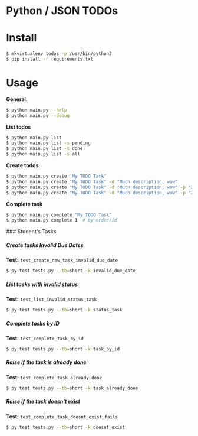 # Python / JSON TODOs

# Install

```bash
$ mkvirtualenv todos -p /usr/bin/python3
$ pip install -r requirements.txt
```

# Usage

**General:**

```bash
$ python main.py --help
$ python main.py --debug
```

**List todos**
```bash
$ python main.py list 
$ python main.py list -s pending
$ python main.py list -s done
$ python main.py list -s all
```


**Create todos**
```bash
$ python main.py create "My TODO Task"
$ python main.py create "My TODO Task" -d "Much description, wow"
$ python main.py create "My TODO Task" -d "Much description, wow" -p "2018-03-05"
$ python main.py create "My TODO Task" -d "Much description, wow" -p "2018-03-05 19:25:33"
```

**Complete task**
```bash
$ python main.py complete "My TODO Task"
$ python main.py complete 1  # by order/id
```

### Student's Tasks

##### Create tasks Invalid Due Dates

**Test:** `test_create_new_task_invalid_due_date`

```bash
$ py.test tests.py --tb=short -k invalid_due_date
```

##### List tasks with invalid status

**Test:** `test_list_invalid_status_task`

```bash
$ py.test tests.py --tb=short -k status_task

```

##### Complete tasks by ID

**Test:** `test_complete_task_by_id`

```bash
$ py.test tests.py --tb=short -k task_by_id

```

##### Raise if the task is already done

**Test:** `test_complete_task_already_done`

```bash
$ py.test tests.py --tb=short -k task_already_done

```

##### Raise if the task doesn't exist

**Test:** `test_complete_task_doesnt_exist_fails`

```bash
$ py.test tests.py --tb=short -k doesnt_exist

```
